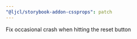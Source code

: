 ```yaml
---
"@ljcl/storybook-addon-cssprops": patch
---
```


Fix occasional crash when hitting the reset button
